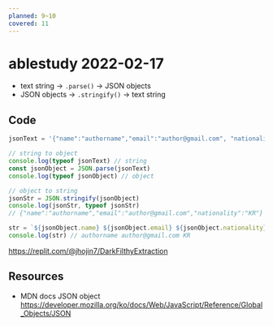```yaml
---
planned: 9~10
covered: 11
---
```

# ablestudy 2022-02-17
- text string -> `.parse()` -> JSON objects
- JSON objects -> `.stringify()` -> text string

## Code
```js
jsonText = '{"name":"authorname","email":"author@gmail.com", "nationality": "KR"}'

// string to object
console.log(typeof jsonText) // string
const jsonObject = JSON.parse(jsonText)
console.log(typeof jsonObject) // object

// object to string
jsonStr = JSON.stringify(jsonObject)
console.log(jsonStr, typeof jsonStr)
// {"name":"authorname","email":"author@gmail.com","nationality":"KR"} string

str = `${jsonObject.name} ${jsonObject.email} ${jsonObject.nationality}`
console.log(str) // authorname author@gmail.com KR
```
https://replit.com/@jhojin7/DarkFilthyExtraction

## Resources
- MDN docs JSON object https://developer.mozilla.org/ko/docs/Web/JavaScript/Reference/Global_Objects/JSON